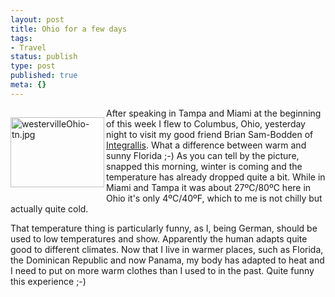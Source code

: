 ```yaml
---
layout: post
title: Ohio for a few days
tags:
- Travel
status: publish
type: post
published: true
meta: {}
---
```

<a href="images/westervilleOhio.jpg"><img src="images/westervilleOhio-tn.jpg" border="0" height="112" width="150" alt="westervilleOhio-tn.jpg" align="left" vspace="15"></a>

<p>After speaking in Tampa and Miami at the beginning of this week I flew to Columbus, Ohio, yesterday night to visit my good friend Brian Sam-Bodden of <a href="http://www.integrallis.com">Integrallis</a>. What a difference between warm and sunny Florida ;-) As you can tell by the picture, snapped this morning, winter is coming and the temperature has already dropped quite a bit. While in Miami and Tampa it was about 27&ordm;C/80&ordm;C here in Ohio it's only 4&ordm;C/40&ordm;F, which to me is not chilly but actually quite cold.</p>

<p>That temperature thing is particularly funny, as I, being German, should be used to low temperatures and show. Apparently the human adapts quite good to different climates. Now that I live in warmer places, such as Florida, the Dominican Republic and now Panama, my body has adapted to heat and I need to put on more warm clothes than I used to in the past. Quite funny this experience ;-)</p>

